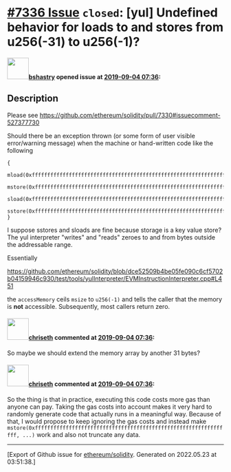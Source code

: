 # [\#7336 Issue](https://github.com/ethereum/solidity/issues/7336) `closed`: [yul] Undefined behavior for loads to and stores from u256(-31) to u256(-1)?

#### <img src="https://avatars.githubusercontent.com/u/2388185?v=4" width="50">[bshastry](https://github.com/bshastry) opened issue at [2019-09-04 07:36](https://github.com/ethereum/solidity/issues/7336):

## Description

Please see https://github.com/ethereum/solidity/pull/7330#issuecomment-527377730

Should there be an exception thrown (or some form of user visible error/warning message) when the machine or hand-written code like the following 

```
{
  mload(0xffffffffffffffffffffffffffffffffffffffffffffffffffffffffffffffff)
  mstore(0xffffffffffffffffffffffffffffffffffffffffffffffffffffffffffffffff)
  sload(0xffffffffffffffffffffffffffffffffffffffffffffffffffffffffffffffff)
  sstore(0xffffffffffffffffffffffffffffffffffffffffffffffffffffffffffffffff)
}
```

I suppose sstores and sloads are fine because storage is a key value store? The yul interpreter "writes" and "reads" zeroes to and from bytes outside the addressable range.

Essentially 

https://github.com/ethereum/solidity/blob/dce52509b4be05fe090c6cf5702b04159946c930/test/tools/yulInterpreter/EVMInstructionInterpreter.cpp#L451

the `accessMemory` ceils `msize` to `u256(-1)` and tells the caller that the memory is **not** accessible. Subsequently, most callers return zero.

#### <img src="https://avatars.githubusercontent.com/u/9073706?v=4" width="50">[chriseth](https://github.com/chriseth) commented at [2019-09-04 07:36](https://github.com/ethereum/solidity/issues/7336#issuecomment-527853341):

So maybe we should extend the memory array by another 31 bytes?

#### <img src="https://avatars.githubusercontent.com/u/9073706?v=4" width="50">[chriseth](https://github.com/chriseth) commented at [2019-09-04 07:36](https://github.com/ethereum/solidity/issues/7336#issuecomment-527855235):

So the thing is that in practice, executing this code costs more gas than anyone can pay. Taking the gas costs into account makes it very hard to randomly generate code that actually runs in a meaningful way. Because of that, I would propose to keep ignoring the gas costs and instead make `mstore(0xffffffffffffffffffffffffffffffffffffffffffffffffffffffffffffffff, ...)` work and also not truncate any data.


-------------------------------------------------------------------------------



[Export of Github issue for [ethereum/solidity](https://github.com/ethereum/solidity). Generated on 2022.05.23 at 03:51:38.]
